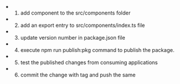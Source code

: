 - 1. add component to the src/components folder
- 2. add an export entry to src/components/index.ts file
- 3. update version number in package.json file
- 4. execute npm run publish:pkg command to publish the package.
- 5. test the published changes from consuming applications
- 6. commit the change with tag and push the same
